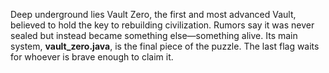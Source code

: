 Deep underground lies Vault Zero, the first and most advanced Vault, believed to hold the key to rebuilding civilization. Rumors say it was never sealed but instead became something else—something alive. Its main system, **vault_zero.java**, is the final piece of the puzzle. The last flag waits for whoever is brave enough to claim it.